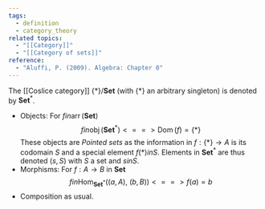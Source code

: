 ```yaml
---
tags:
  - definition
  - category_theory
related topics:
  - "[[Category]]"
  - "[[Category of sets]]"
reference:
  - "Aluffi, P. (2009). Algebra: Chapter 0"
---
```

The [[Coslice category]] $\{*\}/\mathbf{Set}$ (with $\{*\}$ an arbitrary singleton) is denoted by $\mathbf{Set}^*$.
- Objects:
	For $f in\operatorname{arr}(\mathbf{Set})$$$
		f  in \operatorname{obj}(\mathbf{Set}^*)  <==> \operatorname{Dom}(f) = \{*\}
	$$These objects are _Pointed sets_ as the information in $f:\{*\}\to A$ is its codomain $S$ and a special element $f(*) in S$. Elements in $\mathbf{Set}^*$ are thus denoted $(s, S)$ with $S$ a set and $s in S$.
- Morphisms: 
	For $f: A\to B$ in $\mathbf{Set}$$$
	f  in \operatorname{Hom}_{\mathbf{Set}^*}((a, A),\ (b, B))  <==> f(a) = b
	$$
- Composition as usual.